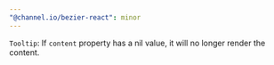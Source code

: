 ```yaml
---
"@channel.io/bezier-react": minor
---
```


`Tooltip`: If `content` property has a nil value, it will no longer render the content.
